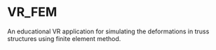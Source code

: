 # VR_FEM
 An educational VR application for simulating the deformations in truss structures using finite element method.
